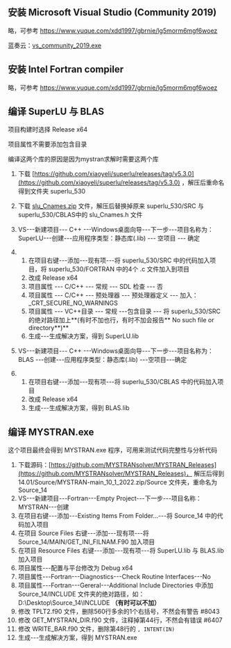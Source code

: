 





## 安装 Microsoft Visual Studio (Community 2019)

略，可参考 https://www.yuque.com/xdd1997/gbrnie/lg5morm6mgf6woez

蓝奏云：[vs_community_2019.exe](https://xdd1997.lanzoub.com/ikTHw0s9atli)

## 安装 Intel Fortran compiler

略，可参考 https://www.yuque.com/xdd1997/gbrnie/lg5morm6mgf6woez



## 编译 SuperLU 与 BLAS

项目构建时选择 Release x64

项目属性不需要添加包含目录

编译这两个库的原因是因为mystran求解时需要这两个库

1. 下载 [https://github.com/xiaoyeli/superlu/releases/tag/v5.3.0](https://github.com/xiaoyeli/superlu/releases/tag/v5.3.0) ，解压后重命名得到文件夹 superlu_530
2. 下载 [slu_Cnames.zip](https://xdd1997.lanzoub.com/iKwxG0s5pywf) 文件，解压后替换掉原来 superlu_530/SRC 与 superlu_530/CBLAS中的 slu_Cnames.h 文件
3. VS---新建项目--- C++ ---Windows桌面向导---下一步---项目名称为：SuperLU---创建---应用程序类型：静态库(.lib) --- 空项目 --- 确定

1. 1. 在项目右键---添加---现有项---将 superlu_530/SRC 中的代码加入项目，将 superlu_530/FORTRAN 中的4个 .c 文件加入到项目
   2. 改成 Release  x64
   3. 项目属性 --- C/C++ --- 常规 --- SDL 检查 --- 否
   4. 项目属性 --- C/C++ --- 预处理器 --- 预处理器定义 --- 加入：_CRT_SECURE_NO_WARNINGS
   5. 项目属性 --- VC++目录 --- 常规 ---包含目录 --- 将 superlu_530/SRC 的绝对路径加上**(有时不加也行，有时不加会报告** No such file or directory**)**
   6. 生成---生成解决方案，得到 SuperLU.lib

1. VS---新建项目--- C++ ---Windows桌面向导---下一步---项目名称为：BLAS ---创建---应用程序类型：静态库(.lib) ---空项目---确定

1. 1. 在项目右键---添加---现有项---将 superlu_530/CBLAS 中的代码加入项目
   2. 改成 Release x64
   3. 生成---生成解决方案，得到 BLAS.lib



## 编译 MYSTRAN.exe

这个项目最终会得到 MYSTRAN.exe 程序，可用来测试代码完整性与分析代码

1. 下载源码：[https://github.com/MYSTRANsolver/MYSTRAN_Releases](https://github.com/MYSTRANsolver/MYSTRAN_Releases)，  解压后得到14.01/Source/MYSTRAN-main_10_1_2022.zip/Source 文件夹，重命名为 Source_14
2. VS---新建项目---Fortran---Empty Project---下一步---项目名称：MYSTRAN---创建
3. 在项目右键---添加---Existing Items From Folder...---将 Source_14 中的代码加入项目
4. 在项目 Source Files 右键---添加---现有项---将 Source_14/MAIN/GET_INI_FILNAM.F90 加入项目
5. 在项目 Resource Files 右键---添加---现有项---将 SuperLU.lib 与 BLAS.lib 加入项目
6. 项目属性---配置与平台修改为 Debug x64
7. 项目属性---Fortran---Diagnostics---Check Routine Interfaces---No
8. 项目属性---Fortran---Gereral---Additional Include Directories 中添加 Source_14/INCLUDE 文件夹的绝对路径，如：D:\Desktop\Source_14\INCLUDE **（有时可以不加）**
9. 修改 TPLT2.f90 文件，删除560行多余的1个右括号，不然会有警告 #8043
10. 修改 GET_MYSTRAN_DIR.f90 文件，注释掉第44行，不然会有错误 #6407
11. 修改 WRITE_BAR.f90 文件，删除第48行的 `, INTENT(IN)`
12. 生成---生成解决方案，得到 MYSTRAN.exe